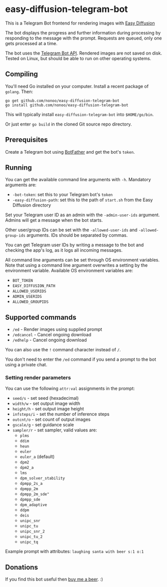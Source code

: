 # easy-diffusion-telegram-bot

This is a Telegram Bot frontend for rendering images with
[Easy Diffusion](https://github.com/easydiffusion/easydiffusion)

The bot displays the progress and further information during processing by
responding to the message with the prompt. Requests are queued, only one gets
processed at a time.

The bot uses the
[Telegram Bot API](https://github.com/go-telegram-bot-api/telegram-bot-api).
Rendered images are not saved on disk. Tested on Linux, but should be able
to run on other operating systems.

## Compiling

You'll need Go installed on your computer. Install a recent package of `golang`.
Then:

```
go get github.com/nonoo/easy-diffusion-telegram-bot
go install github.com/nonoo/easy-diffusion-telegram-bot
```

This will typically install `easy-diffusion-telegram-bot` into `$HOME/go/bin`.

Or just enter `go build` in the cloned Git source repo directory.

## Prerequisites

Create a Telegram bot using [BotFather](https://t.me/BotFather) and get the
bot's `token`.

## Running

You can get the available command line arguments with `-h`.
Mandatory arguments are:

- `-bot-token`: set this to your Telegram bot's `token`
- `-easy-diffusion-path`: set this to the path of `start.sh` from the Easy
  Diffusion directory

Set your Telegram user ID as an admin with the `-admin-user-ids` argument.
Admins will get a message when the bot starts.

Other user/group IDs can be set with the `-allowed-user-ids` and
`-allowed-group-ids` arguments. IDs should be separated by commas.

You can get Telegram user IDs by writing a message to the bot and checking
the app's log, as it logs all incoming messages.

All command line arguments can be set through OS environment variables.
Note that using a command line argument overwrites a setting by the environment
variable. Available OS environment variables are:

- `BOT_TOKEN`
- `EASY_DIFFUSION_PATH`
- `ALLOWED_USERIDS`
- `ADMIN_USERIDS`
- `ALLOWED_GROUPIDS`

## Supported commands

- `/ed` - Render images using supplied prompt
- `/edcancel` - Cancel ongoing download
- `/edhelp` - Cancel ongoing download

You can also use the `!` command character instead of `/`.

You don't need to enter the `/ed` command if you send a prompt to the bot using
a private chat.

### Setting render parameters

You can use the following `attr:val` assignments in the prompt:

- `seed/s` - set seed (hexadecimal)
- `width/w` - set output image width
- `height/h` - set output image height
- `infsteps/i` - set the number of inference steps
- `outcnt/o` - set count of output images
- `gscale/g` - set guidance scale
- `sampler/r` - set sampler, valid values are:
  - `plms`
  - `ddim`
  - `heun`
  - `euler`
  - `euler_a` (default)
  - `dpm2`
  - `dpm2_a`
  - `lms`
  - `dpm_solver_stability`
  - `dpmpp_2s_a`
  - `dpmpp_2m`
  - `dpmpp_2m_sde"`
  - `dpmpp_sde`
  - `dpm_adaptive`
  - `ddpm`
  - `deis`
  - `unipc_snr`
  - `unipc_tu`
  - `unipc_snr_2`
  - `unipc_tu_2`
  - `unipc_tq`

Example prompt with attributes: `laughing santa with beer s:1 o:1`

## Donations

If you find this bot useful then [buy me a beer](https://paypal.me/ha2non). :)

